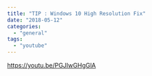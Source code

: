 ```yaml
---
title: "TIP : Windows 10 High Resolution Fix"
date: "2018-05-12"
categories: 
  - "general"
tags: 
  - "youtube"
---
```


https://youtu.be/PGJIwGHgGlA
